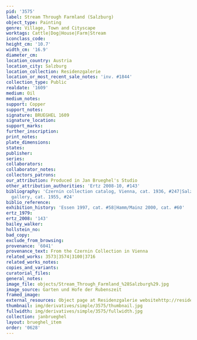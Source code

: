```yaml
---
pid: '3575'
label: Stream Through Farmland (Salzburg)
object_type: Painting
genre: Village, Town and Cityscape
worktags: Cattle|Dog|House|Farm|Stream
iconclass_code:
height_cm: '10.7'
width_cm: '16.9'
diameter_cm:
location_country: Austria
location_city: Salzburg
location_collection: Residenzgalerie
location_or_most_recent_sale_notes: 'inv. #1844'
collection_type: Public
realdate: '1609'
medium: Oil
medium_notes:
support: Copper
support_notes:
signature: BRUEGHEL 1609
signature_location:
support_marks:
further_inscription:
print_notes:
plate_dimensions:
states:
publisher:
series:
collaborators:
collaborator_notes:
collectors_patrons:
our_attribution: Produced in Jan Brueghel's Studio
other_attribution_authorities: 'Ertz 2008-10, #143'
bibliography: 'Czernin collection catalog, Vienna, cat. 1936, #247|Salzburg residence
  gallery, cat. 1955, #24'
biblio_reference:
exhibition_history: 'Essen 1997, cat. #58|Hamm/Mainz 2000, cat. #60'
ertz_1979:
ertz_2008: '143'
bailey_walker:
hollstein_no:
bad_copy:
exclude_from_browsing:
provenance: '6041'
provenance_text: From the Czernin Collection in Vienna
related_works: 3573|3574|3100|3716
related_works_notes:
copies_and_variants:
curatorial_files:
general_notes:
image_file: objects/Stream_Through_Farmland_%28Salzburg%29.jpg
image_source: Garten und Hofe der Rubenszeit
framed_image:
external_resources: Object page at Residenzgalerie websitehttp://residenzgalerie.at/Flemish-Baroque.18.0.html
thumbnail: img/derivatives/simple/3575/thumbnail.jpg
fullwidth: img/derivatives/simple/3575/fullwidth.jpg
collection: janbrueghel
layout: brueghel_item
order: '0628'
---
```

